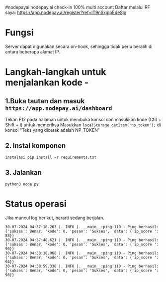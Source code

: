 #nodepayai
nodepay.ai check-in 100% multi account 
Daftar melalui RF saya: https://app.nodepay.ai/register?ref=lT9nSxglpEdeSjg
# Fungsi
Server dapat digunakan secara on-hook, sehingga tidak perlu beralih di antara beberapa alamat IP.

# Langkah-langkah untuk menjalankan kode -
## 1.Buka tautan dan masuk ``https://app.nodepay.ai/dashboard``
Tekan F12 pada halaman untuk membuka konsol dan masukkan kode (Ctrl + Shift + i) untuk memeriksa
Masukkan ``localStorage.getItem('np_token');`` di konsol
"Teks yang dicetak adalah NP_TOKEN"



## 2. Instal komponen
``` pesta
instalasi pip install -r requirements.txt
```

## 3. Jalankan
``` pesta
python3 node.py
```




# Status operasi
Jika muncul log berikut, berarti sedang berjalan.
``` pesta
30-07-2024 04:37:18.263 |. INFO |. __main__:ping:110 - Ping berhasil: {'sukses': Benar, 'kode': 0, 'pesan': 'Sukses', 'data': {'ip_score ': 88}}
30-07-2024 04:37:48.621 |. INFO |. __main__:ping:110 - Ping berhasil: {'sukses': Benar, 'kode': 0, 'pesan': 'Sukses', 'data': {'ip_score ': 90}}
30-07-2024 04:38:18.968 |. INFO |. __main__:ping:110 - Ping berhasil: {'sukses': Benar, 'kode': 0, 'pesan': 'Sukses', 'data': {'ip_score ': 94}}
30-07-2024 04:38:59.338 |. INFO |. __main__:ping:110 - Ping berhasil: {'sukses': Benar, 'kode': 0, 'pesan': 'Sukses', 'data': {'ip_score ': 98}}
```
